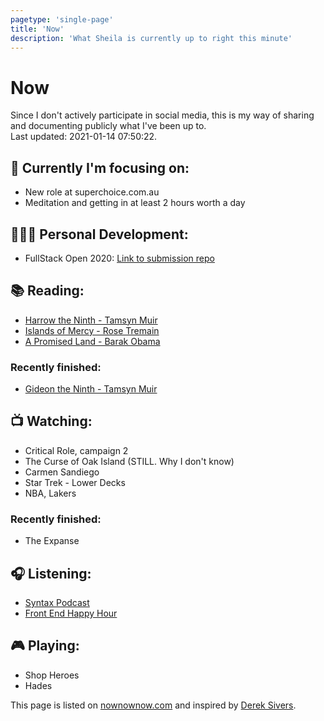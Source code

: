 ```yaml
---
pagetype: 'single-page'
title: 'Now'
description: 'What Sheila is currently up to right this minute'
---
```


# Now

Since I don't actively participate in social media, this is my way of sharing and documenting publicly what I've been up to.
\
<span class="info">Last updated: 2021-01-14 07:50:22.</span>

<div class="two-col">

## 🎯 Currently I'm focusing on:

- New role at superchoice.com.au
- Meditation and getting in at least 2 hours worth a day

## 👩🏽‍🎓 Personal Development:

- FullStack Open 2020: [Link to submission repo](https://github.com/sheilaleon/fullstack-open-2020)

## 📚 Reading:

- [Harrow the Ninth - Tamsyn Muir](https://www.goodreads.com/book/show/39325105-harrow-the-ninth)
- [Islands of Mercy - Rose Tremain](https://www.goodreads.com/book/show/52030135-islands-of-mercy)
- [A Promised Land - Barak Obama](https://www.goodreads.com/book/show/55361205-a-promised-land)

### Recently finished:

- [Gideon the Ninth - Tamsyn Muir](https://www.goodreads.com/book/show/42036538-gideon-the-ninth)

## 📺 Watching:

- Critical Role, campaign 2
- The Curse of Oak Island (STILL. Why I don't know)
- Carmen Sandiego
- Star Trek - Lower Decks
- NBA, Lakers

### Recently finished:

- The Expanse

## 🎧 Listening:

- [Syntax Podcast](https://syntax.fm/)
- [Front End Happy Hour](https://frontendhappyhour.com/)

## 🎮 Playing:

- Shop Heroes
- Hades

</div>

This page is listed on [nownownow.com](https://nownownow.com) and inspired by [Derek Sivers](https://nownownow.com/about).
